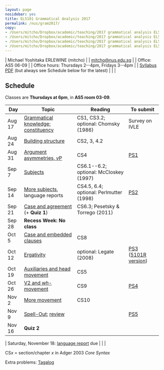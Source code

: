 ```yaml
---
layout: page
nosidebar: yes
title: EL5101 Grammatical Analysis 2017
permalink: /nus/gram2017/
copy:
- /Users/mitcho/Dropbox/academic/teaching/2017 grammatical analysis EL5101/syllabus/syllabus.pdf
- /Users/mitcho/Dropbox/academic/teaching/2017 grammatical analysis EL5101/ps/ps*.pdf
- /Users/mitcho/Dropbox/academic/teaching/2017 grammatical analysis EL5101/ps/extra*.pdf
- /Users/mitcho/Dropbox/academic/teaching/2017 grammatical analysis EL5101/handouts/handout*.pdf
---
```


| Michael Yoshitaka ERLEWINE (mitcho) |
| <a href='mailto:mitcho@nus.edu.sg'>mitcho@nus.edu.sg</a> |
| Office: AS5 06-09 |
| Office hours: Thursdays 2--4pm, Fridays 3--4pm |
| [Syllabus PDF](syllabus.pdf) (but always see Schedule below for the latest) |
| |

## Schedule

Classes are **Thursdays at 6pm**, in **AS5 room 03-09**.

| Day    | Topic | Reading | To submit |
|--------|-------|---------|-----------|
| Aug 17 | [Grammatical knowledge; constituency](handout01.pdf) | CS1, CS3.2; optional: Chomsky (1986) | Survey on IVLE |
| Aug 24 | [Building structure](handout02.pdf) | CS2, 3, 4.2 | |
| Aug 31 | [Argument asymmetries, *v*P](handout03.pdf) | CS4 | [PS1](ps1.pdf) |
| Sep 7  | [Subjects](handout04.pdf) | CS6.1--6.2; optional: McCloskey (1997) | |
| Sep 14 | [More subjects](handout05.pdf), language reports | CS4.5, 6.4; optional: Perlmutter (1998) | [PS2](ps2.pdf) |
| Sep 21 | [Case and agreement](handout06.pdf) (+ **Quiz 1**) | CS6.3; Pesetsky & Torrego (2011) | |
| Sep 28 | **Recess Week: No class** |
| Oct 5  | [Case and embedded clauses](handout07.pdf) | CS8 | |
| Oct 12 | [Ergativity](handout08.pdf) | optional: Legate (2008) | [PS3](ps3.pdf) ([5101R version](ps3r.pdf)) |
| Oct 19 | [Auxiliaries and head movement](handout09.pdf) | CS5 | |
| Oct 26 | [V2 and *wh*-movement](handout10.pdf) | CS9 | [PS4](ps4.pdf) |
| Nov 2  | [More movement](handout11.pdf) | CS10 | |
| Nov 9  | [Spell-Out](handout12.pdf); [review](handout-review.pdf) | | [PS5](ps5.pdf) |
| Nov 16 | **Quiz 2** | | |

| Saturday, November 18: [language report](handout-reports.pdf) due |
| |

CS*x* = section/chapter *x* in Adger 2003 *Core Syntax*

Extra problems: [Tagalog](extra-tagalog.pdf)